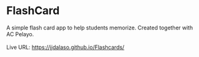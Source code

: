 # FlashCard

A simple flash card app to help students memorize. Created together with AC Pelayo.\
\
Live URL: https://jjdalaso.github.io/Flashcards/
